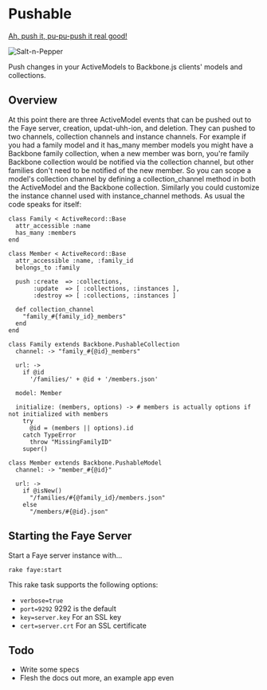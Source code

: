 # Pushable

[Ah, push it, pu-pu-push it real good!](http://www.youtube.com/watch?v=vCadcBR95oU)

![Salt-n-Pepper](http://1.bp.blogspot.com/_1e1s_bYTxyE/TEZUEini5hI/AAAAAAAABIc/QzKyLsLJCOs/s1600/Salt-n-Pepa_l.jpg)

Push changes in your ActiveModels to Backbone.js clients' models and collections.

Overview
--------

At this point there are three ActiveModel events that can be pushed out
to the Faye server, creation, updat-uhh-ion, and deletion. They can
pushed to two channels, collection channels and instance channels. For
example if you had a family model and it has_many member models you
might have a Backbone family collection, when a new member was born,
you're family Backbone collection would be notified via the collection
channel, but other families don't need to be notified of the new member.
So you can scope a model's collection channel by defining a
collection_channel method in both the ActiveModel and the Backbone
collection. Similarly you could customize the instance channel used with
instance_channel methods. As usual the code speaks for itself:

    class Family < ActiveRecord::Base
      attr_accessible :name
      has_many :members
    end

    class Member < ActiveRecord::Base
      attr_accessible :name, :family_id
      belongs_to :family

      push :create  => :collections,
           :update  => [ :collections, :instances ],
           :destroy => [ :collections, :instances ]

      def collection_channel
        "family_#{family_id}_members"
      end
    end

    class Family extends Backbone.PushableCollection
      channel: -> "family_#{@id}_members"

      url: ->
        if @id
          '/families/' + @id + '/members.json'

      model: Member

      initialize: (members, options) -> # members is actually options if not initialized with members
        try
          @id = (members || options).id
        catch TypeError
          throw "MissingFamilyID"
        super()

    class Member extends Backbone.PushableModel
      channel: -> "member_#{@id}"

      url: ->
        if @isNew()
          "/families/#{@family_id}/members.json"
        else
          "/members/#{@id}.json"

Starting the Faye Server
------------------------
Start a Faye server instance with...

    rake faye:start

This rake task supports the following options:
 * `verbose=true`
 * `port=9292` 9292 is the default
 * `key=server.key` For an SSL key
 * `cert=server.crt` For an SSL certificate

Todo
----

 * Write some specs
 * Flesh the docs out more, an example app even
